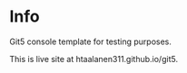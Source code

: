 # Info

Git5 console template for testing purposes.

This is live site at htaalanen311.github.io/git5.